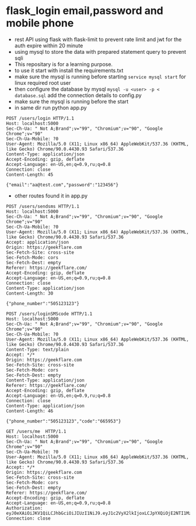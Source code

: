 # flask_login email,password and mobile phone 
* rest API using flask with flask-limit to prevent rate limit and jwt for the auth expire within 20 minute 
* using mysql to store the data with prepared statement query to prevent sqli 
* This repositary is for a learning purpose.
* to use it start with install the requirements.txt 
* make sure the mysql is running before starting ``` service mysql start ``` for linux required root user 
* then configure the database by mysql ``` mysql -u <user> -p < database.sql ``` add the connection details to config.py
* make sure the mysql is running before the start 
* in same dir run python app.py

```
POST /users/login HTTP/1.1
Host: localhost:5000
Sec-Ch-Ua: " Not A;Brand";v="99", "Chromium";v="90", "Google Chrome";v="90"
Sec-Ch-Ua-Mobile: ?0
User-Agent: Mozilla/5.0 (X11; Linux x86_64) AppleWebKit/537.36 (KHTML, like Gecko) Chrome/90.0.4430.93 Safari/537.36
Content-Type: application/json
Accept-Encoding: gzip, deflate
Accept-Language: en-US,en;q=0.9,ru;q=0.8
Connection: close
Content-Length: 45

{"email":"aa@test.com","password":"123456"}
```

* other routes found it in app.py


```
POST /users/sendsms HTTP/1.1
Host: localhost:5000
Sec-Ch-Ua: " Not A;Brand";v="99", "Chromium";v="90", "Google Chrome";v="90"
Sec-Ch-Ua-Mobile: ?0
User-Agent: Mozilla/5.0 (X11; Linux x86_64) AppleWebKit/537.36 (KHTML, like Gecko) Chrome/90.0.4430.93 Safari/537.36
Accept: application/json
Origin: https://geekflare.com
Sec-Fetch-Site: cross-site
Sec-Fetch-Mode: cors
Sec-Fetch-Dest: empty
Referer: https://geekflare.com/
Accept-Encoding: gzip, deflate
Accept-Language: en-US,en;q=0.9,ru;q=0.8
Connection: close
Content-Type: application/json
Content-Length: 30

{"phone_number":"505123123"}
```

```
POST /users/loginSMScode HTTP/1.1
Host: localhost:5000
Sec-Ch-Ua: " Not A;Brand";v="99", "Chromium";v="90", "Google Chrome";v="90"
Sec-Ch-Ua-Mobile: ?0
User-Agent: Mozilla/5.0 (X11; Linux x86_64) AppleWebKit/537.36 (KHTML, like Gecko) Chrome/90.0.4430.93 Safari/537.36
Content-Type: text/plain
Accept: */*
Origin: https://geekflare.com
Sec-Fetch-Site: cross-site
Sec-Fetch-Mode: cors
Sec-Fetch-Dest: empty
Content-Type: application/json
Referer: https://geekflare.com/
Accept-Encoding: gzip, deflate
Accept-Language: en-US,en;q=0.9,ru;q=0.8
Connection: close
Content-Type: application/json
Content-Length: 46

{"phone_number":"505123123","code":"665953"}
```


```
GET /users/me  HTTP/1.1
Host: localhost:5000
Sec-Ch-Ua: " Not A;Brand";v="99", "Chromium";v="90", "Google Chrome";v="90"
Sec-Ch-Ua-Mobile: ?0
User-Agent: Mozilla/5.0 (X11; Linux x86_64) AppleWebKit/537.36 (KHTML, like Gecko) Chrome/90.0.4430.93 Safari/537.36
Accept: */*
Origin: https://geekflare.com
Sec-Fetch-Site: cross-site
Sec-Fetch-Mode: cors
Sec-Fetch-Dest: empty
Referer: https://geekflare.com/
Accept-Encoding: gzip, deflate
Accept-Language: en-US,en;q=0.9,ru;q=0.8
Authorization: eyJ0eXAiOiJKV1QiLCJhbGciOiJIUzI1NiJ9.eyJ1c2VyX2lkIjoxLCJpYXQiOjE2NTI1Mzk0NzEsImV4cCI6MTY1MjU0MDY3MX0.qWQMe6WIU9jYu3PA76UXT8eCOyhRSELFwuRLkuh8m4Y
Connection: close

```

